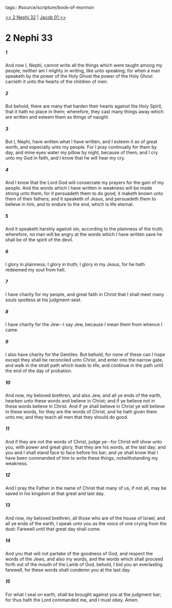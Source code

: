 tags:: #source/scripture/book-of-mormon

[<< 2 Nephi 32](/book-of-mormon/02_2_Nephi/2_Nephi_32.md) | [Jacob 01 >>](/book-of-mormon/03_Jacob/Jacob_01.md)

# 2 Nephi 33

##### 1

And now I, Nephi, cannot write all the things which were taught among my people; neither am I mighty in writing, like unto speaking; for when a man speaketh by the power of the Holy Ghost the power of the Holy Ghost carrieth it unto the hearts of the children of men.

##### 2

But behold, there are many that harden their hearts against the Holy Spirit, that it hath no place in them; wherefore, they cast many things away which are written and esteem them as things of naught.

##### 3

But I, Nephi, have written what I have written, and I esteem it as of great worth, and especially unto my people. For I pray continually for them by day, and mine eyes water my pillow by night, because of them; and I cry unto my God in faith, and I know that he will hear my cry.

##### 4

And I know that the Lord God will consecrate my prayers for the gain of my people. And the words which I have written in weakness will be made strong unto them; for it persuadeth them to do good; it maketh known unto them of their fathers; and it speaketh of Jesus, and persuadeth them to believe in him, and to endure to the end, which is life eternal.

##### 5

And it speaketh harshly against sin, according to the plainness of the truth; wherefore, no man will be angry at the words which I have written save he shall be of the spirit of the devil.

##### 6

I glory in plainness; I glory in truth; I glory in my Jesus, for he hath redeemed my soul from hell.

##### 7

I have charity for my people, and great faith in Christ that I shall meet many souls spotless at his judgment-seat.

##### 8

I have charity for the Jew--I say Jew, because I mean them from whence I came.

##### 9

I also have charity for the Gentiles. But behold, for none of these can I hope except they shall be reconciled unto Christ, and enter into the narrow gate, and walk in the strait path which leads to life, and continue in the path until the end of the day of probation.

##### 10

And now, my beloved brethren, and also Jew, and all ye ends of the earth, hearken unto these words and believe in Christ; and if ye believe not in these words believe in Christ. And if ye shall believe in Christ ye will believe in these words, for they are the words of Christ, and he hath given them unto me; and they teach all men that they should do good.

##### 11

And if they are not the words of Christ, judge ye--for Christ will show unto you, with power and great glory, that they are his words, at the last day; and you and I shall stand face to face before his bar; and ye shall know that I have been commanded of him to write these things, notwithstanding my weakness.

##### 12

And I pray the Father in the name of Christ that many of us, if not all, may be saved in his kingdom at that great and last day.

##### 13

And now, my beloved brethren, all those who are of the house of Israel, and all ye ends of the earth, I speak unto you as the voice of one crying from the dust: Farewell until that great day shall come.

##### 14

And you that will not partake of the goodness of God, and respect the words of the Jews, and also my words, and the words which shall proceed forth out of the mouth of the Lamb of God, behold, I bid you an everlasting farewell, for these words shall condemn you at the last day.

##### 15

For what I seal on earth, shall be brought against you at the judgment bar; for thus hath the Lord commanded me, and I must obey. Amen.
